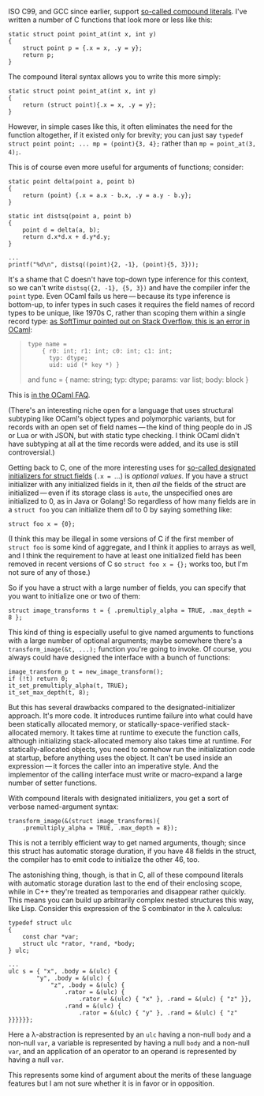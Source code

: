 ISO C99, and GCC since earlier, support [so-called compound
literals][0].  I've written a number of C functions that look more or
less like this:

    static struct point point_at(int x, int y)
    {
        struct point p = {.x = x, .y = y};
        return p;
    }

[0]: https://gcc.gnu.org/onlinedocs/gcc/Compound-Literals.html

The compound literal syntax allows you to write this more simply:

    static struct point point_at(int x, int y)
    {
        return (struct point){.x = x, .y = y};
    }

However, in simple cases like this, it often eliminates the need for
the function altogether, if it existed only for brevity; you can just
say `typedef struct point point; ... mp = (point){3, 4};` rather than
`mp = point_at(3, 4);`.

This is of course even more useful for arguments of functions;
consider:

    static point delta(point a, point b)
    {
        return (point) {.x = a.x - b.x, .y = a.y - b.y};
    }

    static int distsq(point a, point b)
    {
        point d = delta(a, b);
        return d.x*d.x + d.y*d.y;
    }

    ...
    printf("%d\n", distsq((point){2, -1}, (point){5, 3}));

It's a shame that C doesn't have top-down type inference for this
context, so we can't write `distsq({2, -1}, {5, 3})` and have the
compiler infer the `point` type.  Even OCaml fails us here — because
its type inference is bottom-up, to infer types in such cases it
requires the field names of record types to be unique, like 1970s C,
rather than scoping them within a single record type: [as SoftTimur
pointed out on Stack Overflow, this is an error in OCaml][1]:

>     type name =
>         { r0: int; r1: int; c0: int; c1: int;
>           typ: dtype;
>           uid: uid (* key *) }
 >
 >    and func =
 >        { name: string;
 >          typ: dtype;
 >          params: var list;
 >          body: block }

[1]: https://stackoverflow.com/questions/8928970/two-fields-of-two-records-have-same-label-in-ocaml

This is [in the OCaml FAQ][2].

[2]: https://caml.inria.fr/pub/old_caml_site/FAQ/FAQ_EXPERT-eng.html#labels_surcharge

(There's an interesting niche open for a language that uses structural
subtyping like OCaml's object types and polymorphic variants, but for
records with an open set of field names — the kind of thing people do
in JS or Lua or with JSON, but with static type checking.  I think
OCaml didn't have subtyping at all at the time records were added, and
its use is still controversial.)

Getting back to C, one of the more interesting uses for [so-called
designated initializers for struct fields][3] (`.x = `...) is
*optional values*.  If you have a struct initializer with any
initialized fields in it, then *all* the fields of the struct are
initialized — even if its storage class is `auto`, the unspecified
ones are initialized to 0, as in Java or Golang!  So regardless of how
many fields are in a `struct foo` you can initialize them *all* to 0
by saying something like:

[3]: https://gcc.gnu.org/onlinedocs/gcc/Designated-Inits.html#Designated-Inits

    struct foo x = {0};

(I think this may be illegal in some versions of C if the first member
of `struct foo` is some kind of aggregate, and I think it applies to
arrays as well, and I think the requirement to have at least one
initialized field has been removed in recent versions of C so `struct
foo x = {};` works too, but I'm not sure of any of those.)

So if you have a struct with a large number of fields, you can specify
that you want to initialize one or two of them:

    struct image_transforms t = { .premultiply_alpha = TRUE, .max_depth = 8 };

This kind of thing is especially useful to give named arguments to
functions with a large number of optional arguments; maybe somewhere
there's a `transform_image(&t, ...);` function you're going to invoke.
Of course, you always could have designed the interface with a bunch
of functions:

    image_transform_p t = new_image_transform();
    if (!t) return 0;
    it_set_premultiply_alpha(t, TRUE);
    it_set_max_depth(t, 8);

But this has several drawbacks compared to the designated-initializer
approach.  It's more code.  It introduces runtime failure into what
could have been statically allocated memory, or
statically-space-verified stack-allocated memory.  It takes time at
runtime to execute the function calls, although initializing
stack-allocated memory also takes time at runtime.  For
statically-allocated objects, you need to somehow run the
initialization code at startup, before anything uses the object.  It
can't be used inside an expression — it forces the caller into an
imperative style.  And the implementor of the calling interface must
write or macro-expand a large number of setter functions.

With compound literals with designated initializers, you get a sort of
verbose named-argument syntax:

    transform_image(&(struct image_transforms){
        .premultiply_alpha = TRUE, .max_depth = 8});

This is not a terribly efficient way to get named arguments, though;
since this struct has automatic storage duration, if you have 48
fields in the struct, the compiler has to emit code to initialize the
other 46, too.

The astonishing thing, though, is that in C, all of these compound
literals with automatic storage duration last to the end of their
enclosing scope, while in C++ they're treated as temporaries and
disappear rather quickly.  This means you can build up arbitrarily
complex nested structures this way, like Lisp.  Consider this
expression of the S combinator in the λ calculus:

    typedef struct ulc
    {
        const char *var;
        struct ulc *rator, *rand, *body;
    } ulc;

    ...
    ulc s = { "x", .body = &(ulc) {
            "y", .body = &(ulc) {
                "z", .body = &(ulc) {
                    .rator = &(ulc) {
                        .rator = &(ulc) { "x" }, .rand = &(ulc) { "z" }},
                    .rand = &(ulc) {
                        .rator = &(ulc) { "y" }, .rand = &(ulc) { "z" }}}}}};

Here a λ-abstraction is represented by an `ulc` having a non-null
`body` and a non-null `var`, a variable is represented by having a
null `body` and a non-null `var`, and an application of an operator to
an operand is represented by having a null `var`.

This represents some kind of argument about the merits of these
language features but I am not sure whether it is in favor or in
opposition.
